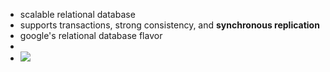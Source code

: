 - scalable relational database
- supports transactions, strong consistency, and **synchronous replication**
- google's relational database flavor
-
- ![](https://www.zdnet.com/a/img/resize/eeccc07f9ecab1dab5029bf75a1c4868ebb36fb4/2018/02/21/06090e9d-c028-4d56-8d10-dce1474f8f8b/google-spanner-logo.png?auto=webp&fit=crop&height=1200&width=1200)